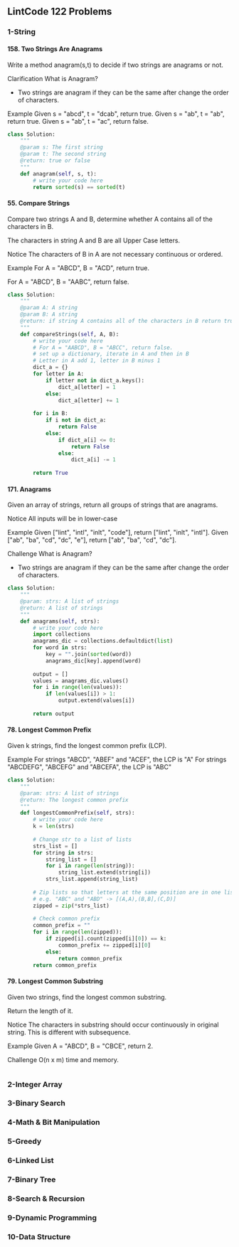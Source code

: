 ## LintCode 122 Problems


### 1-String

#### 158. Two Strings Are Anagrams 
Write a method anagram(s,t) to decide if two strings are anagrams or not.

Clarification
What is Anagram?
- Two strings are anagram if they can be the same after change the order of characters.

Example
Given s = "abcd", t = "dcab", return true.
Given s = "ab", t = "ab", return true.
Given s = "ab", t = "ac", return false.
```python
class Solution:
    """
    @param s: The first string
    @param t: The second string
    @return: true or false
    """
    def anagram(self, s, t):
        # write your code here
        return sorted(s) == sorted(t)
```

#### 55. Compare Strings
Compare two strings A and B, determine whether A contains all of the characters in B.

The characters in string A and B are all Upper Case letters.

Notice
The characters of B in A are not necessary continuous or ordered.

Example
For A = "ABCD", B = "ACD", return true.

For A = "ABCD", B = "AABC", return false.
```python
class Solution:
    """
    @param A: A string
    @param B: A string
    @return: if string A contains all of the characters in B return true else return false
    """
    def compareStrings(self, A, B):
        # write your code here
        # For A = "AABCD", B = "ABCC", return false.
        # set up a dictionary, iterate in A and then in B
        # Letter in A add 1, letter in B minus 1
        dict_a = {}
        for letter in A:
            if letter not in dict_a.keys():
                dict_a[letter] = 1
            else:
                dict_a[letter] += 1
            
        for i in B:
            if i not in dict_a:
                return False
            else:
                if dict_a[i] <= 0:
                    return False
                else:    
                    dict_a[i] -= 1
        
        return True    
```

#### 171. Anagrams 
Given an array of strings, return all groups of strings that are anagrams.

Notice
All inputs will be in lower-case

Example
	Given ["lint", "intl", "inlt", "code"], return ["lint", "inlt", "intl"].
	Given ["ab", "ba", "cd", "dc", "e"], return ["ab", "ba", "cd", "dc"].

Challenge 
What is Anagram?
- Two strings are anagram if they can be the same after change the order of characters.
```python
class Solution:
    """
    @param: strs: A list of strings
    @return: A list of strings
    """
    def anagrams(self, strs):
        # write your code here
        import collections
        anagrams_dic = collections.defaultdict(list)
        for word in strs:
            key = "".join(sorted(word))
            anagrams_dic[key].append(word)
        
        output = []
        values = anagrams_dic.values()
        for i in range(len(values)):
            if len(values[i]) > 1:
                output.extend(values[i])
        
        return output  
```

#### 78. Longest Common Prefix 
Given k strings, find the longest common prefix (LCP).

Example
For strings "ABCD", "ABEF" and "ACEF", the LCP is "A"
For strings "ABCDEFG", "ABCEFG" and "ABCEFA", the LCP is "ABC"
```python
class Solution:
    """
    @param: strs: A list of strings
    @return: The longest common prefix
    """
    def longestCommonPrefix(self, strs):
        # write your code here
        k = len(strs)
        
        # Change str to a list of lists
        strs_list = []
        for string in strs:
        	string_list = []
        	for i in range(len(string)):
        		string_list.extend(string[i])
        	strs_list.append(string_list)	
        
        # Zip lists so that letters at the same position are in one list
        # e.g. "ABC" and "ABD" -> [(A,A),(B,B],(C,D)]
        zipped = zip(*strs_list)
        
        # Check common prefix
        common_prefix = ""
        for i in range(len(zipped)):
        	if zipped[i].count(zipped[i][0]) == k:
        		common_prefix += zipped[i][0]
        	else:
        		return common_prefix
        return common_prefix		
```

#### 79. Longest Common Substring
Given two strings, find the longest common substring.

Return the length of it.

Notice
The characters in substring should occur continuously in original string. This is different with subsequence.

Example
Given A = "ABCD", B = "CBCE", return 2.

Challenge 
O(n x m) time and memory.
```python

```





### 2-Integer Array
### 3-Binary Search
### 4-Math & Bit Manipulation
### 5-Greedy
### 6-Linked List
### 7-Binary Tree
### 8-Search & Recursion
### 9-Dynamic Programming
### 10-Data Structure
